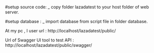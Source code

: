 #setup source code:
_ copy folder lazadatest to your host folder of web server.

#setup database :
_ import database from script file in folder database.

At my pc , I user url : http://localhost/lazadatest/public/

Url of Swagger UI tool to test API : http://localhost/lazadatest/public/swagger/
